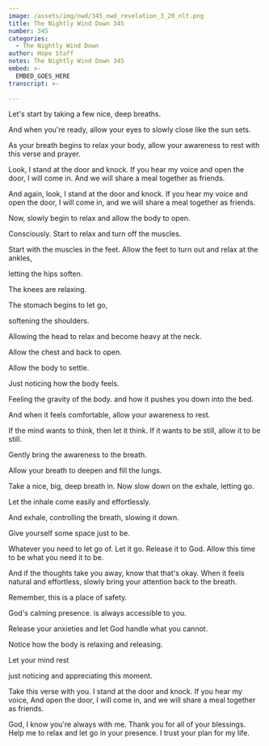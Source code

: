 ```yaml
---
image: /assets/img/nwd/345_nwd_revelation_3_20_nlt.png
title: The Nightly Wind Down 345
number: 345
categories:
  - The Nightly Wind Down
author: Hope Staff
notes: The Nightly Wind Down 345
embed: >-
  EMBED_GOES_HERE
transcript: >-
  
---
```

Let's start by taking a few nice, deep breaths.

And when you're ready, allow your eyes to slowly close like the sun sets.

As your breath begins to relax your body, allow your awareness to rest with this verse and prayer.

Look, I stand at the door and knock. If you hear my voice and open the door, I will come in. And we will share a meal together as friends.

And again, look, I stand at the door and knock. If you hear my voice and open the door, I will come in, and we will share a meal together as friends.

Now, slowly begin to relax and allow the body to open.

Consciously. Start to relax and turn off the muscles.

Start with the muscles in the feet. Allow the feet to turn out and relax at the ankles,

letting the hips soften.

The knees are relaxing.

The stomach begins to let go,

softening the shoulders.

Allowing the head to relax and become heavy at the neck.

Allow the chest and back to open.

Allow the body to settle.

Just noticing how the body feels.

Feeling the gravity of the body. and how it pushes you down into the bed.

And when it feels comfortable, allow your awareness to rest.

If the mind wants to think, then let it think. If it wants to be still, allow it to be still.

Gently bring the awareness to the breath.

Allow your breath to deepen and fill the lungs.

Take a nice, big, deep breath in. Now slow down on the exhale, letting go.

Let the inhale come easily and effortlessly.

And exhale, controlling the breath, slowing it down.

Give yourself some space just to be.

Whatever you need to let go of. Let it go. Release it to God. Allow this time to be what you need it to be.

And if the thoughts take you away, know that that's okay. When it feels natural and effortless, slowly bring your attention back to the breath.

Remember, this is a place of safety.

God's calming presence. is always accessible to you.

Release your anxieties and let God handle what you cannot.

Notice how the body is relaxing and releasing.

Let your mind rest

just noticing and appreciating this moment.

Take this verse with you. I stand at the door and knock. If you hear my voice, And open the door, I will come in, and we will share a meal together as friends.

God, I know you're always with me. Thank you for all of your blessings. Help me to relax and let go in your presence. I trust your plan for my life.

